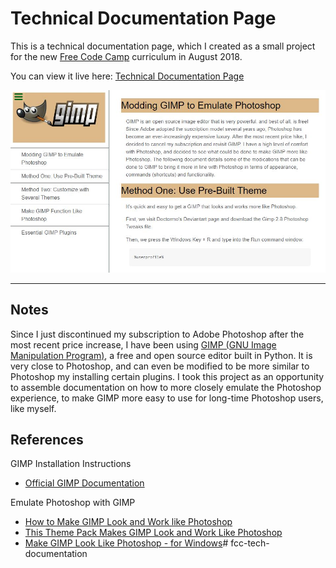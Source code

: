 Technical Documentation Page
===============

This is a technical documentation page, which I created as a small project for the new [Free Code Camp](https://www.freecodecamp.org/) curriculum in August 2018.

You can view it live here: [Technical Documentation Page](https://jlollis.github.io/fcc-tech-documentation/)


![screenshot](https://github.com/jlollis/fcc-tech-documentation/blob/master/screenshot.jpg)

<hr>

Notes
-----------
Since I just discontinued my subscription to Adobe Photoshop after the most recent price increase, I have been using [GIMP (GNU Image Manipulation Program)](https://www.gimp.org/), 
a free and open source editor built in Python. It is very close to Photoshop, and can even be modified to be more similar to Photoshop my installing certain plugins. I took this
project as an opportunity to assemble documentation on how to more closely emulate the Photoshop experience, to make GIMP more easy to use for long-time Photoshop users, like
myself. 

References
---------------
GIMP Installation Instructions
- [Official GIMP Documentation](https://www.gimp.org/docs/)

Emulate Photoshop with GIMP
- [How to Make GIMP Look and Work like Photoshop](https://www.pcsteps.com/1566-make-gimp-look-work-like-photoshop/)
- [This Theme Pack Makes GIMP Look and Work Like Photoshop](https://www.omgubuntu.co.uk/2016/08/make-gimp-look-like-photoshop-easy)
- [Make GIMP Look Like Photoshop - for Windows](https://www.youtube.com/watch?v=-fDm5-XpD38)# fcc-tech-documentation
